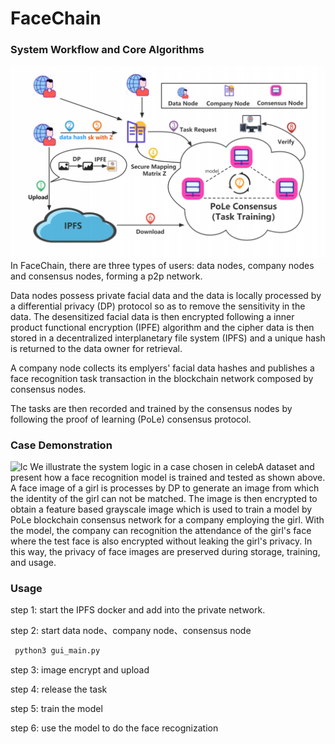 # FaceChain
### System Workflow and Core Algorithms
![facechain](./img/facechain.png)
In FaceChain, there are three types of users: data nodes, company nodes and consensus nodes, forming a p2p network.

Data nodes possess private facial data and the data is locally processed by a differential privacy (DP) protocol so as to remove the sensitivity in the data. The desensitized facial data is then encrypted following a inner product functional encryption (IPFE) algorithm and the cipher data is then stored in a decentralized interplanetary file system (IPFS) and a unique hash is returned to the data owner for retrieval. 

A company node collects its emplyers' facial data hashes and publishes a face recognition task transaction in the blockchain network composed by consensus nodes. 

The tasks are then recorded and trained by the consensus nodes by following the proof of learning (PoLe) consensus protocol.

### Case Demonstration
![lc](./img/lc.png)
We illustrate the system logic in a case chosen in celebA dataset and present how a face recognition model is trained and tested as shown above. A face image of a girl is processes by DP to generate an image from which the identity of the girl can not be matched. The image is then encrypted to obtain a feature based grayscale image which is used to train a model by PoLe blockchain consensus network for a company employing the girl. With the model, the company can recognition the attendance of the girl's face where the test face is also encrypted without leaking the girl's privacy. In this way, the privacy of face images are preserved during storage, training, and usage.

### Usage
step 1: start the IPFS docker and add into the private network.

step 2: start data node、company node、consensus node
```python
 python3 gui_main.py
 ```
 
 
 step 3: image encrypt and upload
 
 step 4: release the task
 
 step 5: train the model
 
 step 6: use the model to do the face recognization
